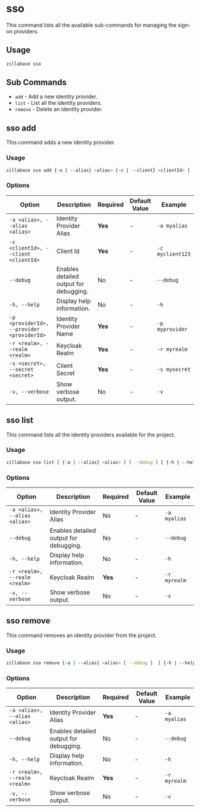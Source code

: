 # sso

This command lists all the available sub-commands for managing the sign-on providers.

## Usage

```sh
zillabase sso
```

## Sub Commands

- `add` - Add a new identity provider.
- `list` - List all the identity providers.
- `remove` - Delete an identity provider.

## sso add

This command adds a new identity provider.

### Usage

```sh
zillabase sso add {-a | --alias} <alias> {-c | --client} <clientId> [ --debug ] [ {-h | --help} ] {-p | --provider} <providerId> {-r | --realm} <realm> {-s | --secret} <secret>  [ {-v | --verbose} ]
```

### Options

| Option                                     | Description                            | Required | Default Value | Example          |
| ------------------------------------------ | -------------------------------------- | -------- | ------------- | ---------------- |
| `-a <alias>, --alias <alias>`              | Identity Provider Alias                | **Yes**  | -             | `-a myalias`     |
| `-c <clientId>, --client <clientId>`       | Client Id                              | **Yes**  | -             | `-c myclient123` |
| `--debug`                                  | Enables detailed output for debugging. | No       | -             | `--debug`        |
| `-h, --help`                               | Display help information.              | No       | -             | `-h`             |
| `-p <providerId>, --provider <providerId>` | Identity Provider Name                 | **Yes**  | -             | `-p myprovider`  |
| `-r <realm>, --realm <realm>`              | Keycloak Realm                         | **Yes**  | -             | `-r myrealm`     |
| `-s <secret>, --secret <secret>`           | Client Secret                          | **Yes**  | -             | `-s mysecret`    |
| `-v, --verbose`                            | Show verbose output.                   | No       | -             | `-v`             |

## sso list

This command lists all the identity providers available for the project.

### Usage

```sh
zillabase sso list [ {-a | --alias} <alias> ] [ --debug ] [ {-h | --help} ] {-r | --realm} <realm> [ {-v | --verbose} ]
```

### Options

| Option                        | Description                            | Required | Default Value | Example      |
| ----------------------------- | -------------------------------------- | -------- | ------------- | ------------ |
| `-a <alias>, --alias <alias>` | Identity Provider Alias                | No       | -             | `-a myalias` |
| `--debug`                     | Enables detailed output for debugging. | No       | -             | `--debug`    |
| `-h, --help`                  | Display help information.              | No       | -             | `-h`         |
| `-r <realm>, --realm <realm>` | Keycloak Realm                         | **Yes**  | -             | `-r myrealm` |
| `-v, --verbose`               | Show verbose output.                   | No       | -             | `-v`         |

## sso remove

This command removes an identity provider from the project.

### Usage

```sh
zillabase sso remove {-a | --alias} <alias> [ --debug ]  [ {-h | --help} ] {-r | --realm} <realm> [ {-v | --verbose} ]
```

### Options

| Option                        | Description                            | Required | Default Value | Example      |
| ----------------------------- | -------------------------------------- | -------- | ------------- | ------------ |
| `-a <alias>, --alias <alias>` | Identity Provider Alias                | **Yes**  | -             | `-a myalias` |
| `--debug`                     | Enables detailed output for debugging. | No       | -             | `--debug`    |
| `-h, --help`                  | Display help information.              | No       | -             | `-h`         |
| `-r <realm>, --realm <realm>` | Keycloak Realm                         | **Yes**  | -             | `-r myrealm` |
| `-v, --verbose`               | Show verbose output.                   | No       | -             | `-v`         |
